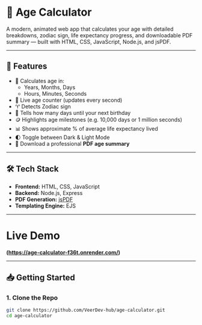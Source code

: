 # 🎂 Age Calculator

A modern, animated web app that calculates your age with detailed breakdowns, zodiac sign, life expectancy progress, and downloadable PDF summary — built with HTML, CSS, JavaScript, Node.js, and jsPDF.

---

## 🚀 Features

- 🔢 Calculates age in:
  - Years, Months, Days
  - Hours, Minutes, Seconds
- 🎉 Live age counter (updates every second)
- ♈ Detects Zodiac sign
- 📅 Tells how many days until your next birthday
- 🪙 Highlights age milestones (e.g. 10,000 days or 1 million seconds)
- 📊 Shows approximate % of average life expectancy lived
- 🌓 Toggle between Dark & Light Mode
- 📄 Download a professional **PDF age summary**

---

## 🛠️ Tech Stack

- **Frontend:** HTML, CSS, JavaScript
- **Backend:** Node.js, Express
- **PDF Generation:** [jsPDF](https://github.com/parallax/jsPDF)
- **Templating Engine:** EJS

---
# Live Demo 
**(https://age-calculator-f36t.onrender.com/)**

---

## 📥 Getting Started

### 1. Clone the Repo

```bash
git clone https://github.com/VeerDev-hub/age-calculator.git
cd age-calculator
